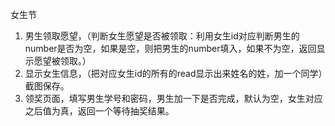 女生节

1. 男生领取愿望，（判断女生愿望是否被领取：利用女生id对应判断男生的number是否为空，如果是空，则把男生的number填入，如果不为空，返回显示愿望被领取。）
2. 显示女生信息，（把对应女生id的所有的read显示出来姓名的姓，加一个同学）截图保存。
3. 领奖页面，填写男生学号和密码，男生加一下是否完成，默认为空，女生对应之后值为真，返回一个等待抽奖结果。
